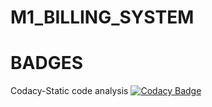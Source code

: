 # M1_BILLING_SYSTEM

# BADGES
Codacy-Static code analysis 
[![Codacy Badge](https://app.codacy.com/project/badge/Grade/3aad0aa7148d4c60abf6daec14ff7b18)](https://www.codacy.com/gh/gsk730/M1_BILLING_SYSTEM/dashboard?utm_source=github.com&amp;utm_medium=referral&amp;utm_content=gsk730/M1_BILLING_SYSTEM&amp;utm_campaign=Badge_Grade)
